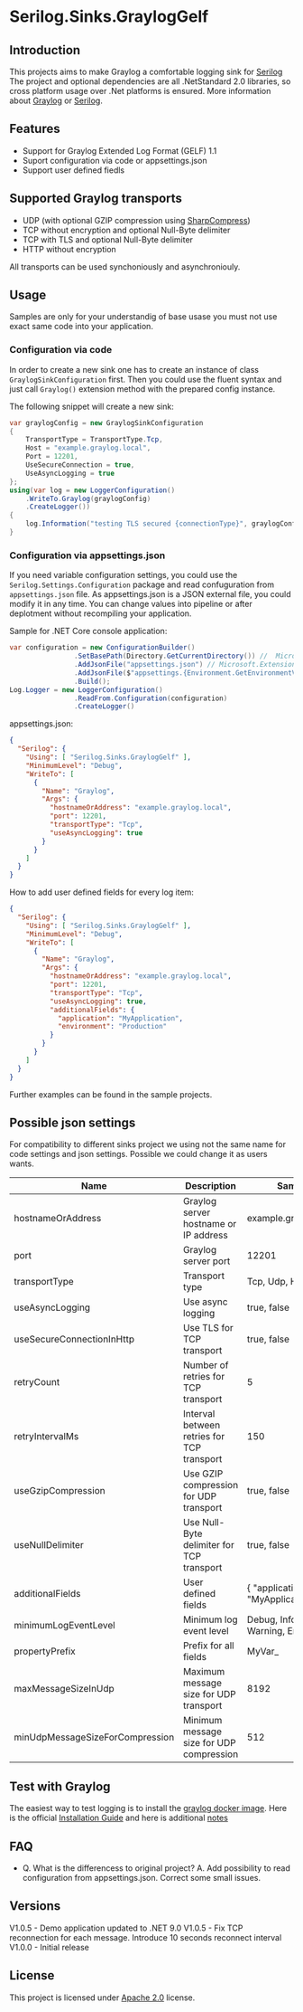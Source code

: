 # Serilog.Sinks.GraylogGelf

## Introduction
This projects aims to make Graylog a comfortable logging sink for [Serilog](https://serilog.net)
The project and optional dependencies are all .NetStandard 2.0 libraries, so cross platform usage over .Net platforms is ensured.
More information about [Graylog](Documentation/graylog.md) or [Serilog](Documentation/serilog.md).

## Features
- Support for Graylog Extended Log Format (GELF) 1.1
- Suport configuration via code or appsettings.json
- Support user defined fiedls

## Supported Graylog transports
- UDP (with optional GZIP compression using [SharpCompress](https://github.com/adamhathcock/sharpcompress))
- TCP without encryption and optional Null-Byte delimiter
- TCP with TLS and optional Null-Byte delimiter
- HTTP without encryption

All transports can be used synchoniously and asynchroniouly.

## Usage

Samples are only for your understandig of base usase you must not use exact same code into your application.


### Configuration via code

In order to create a new sink one has to create an instance of class `GraylogSinkConfiguration` first. 
Then you could use the fluent syntax and just call `Graylog()` extension method with the prepared config instance.

The following snippet will create a new sink:
```csharp
var graylogConfig = new GraylogSinkConfiguration
{
    TransportType = TransportType.Tcp,
    Host = "example.graylog.local",
    Port = 12201,
    UseSecureConnection = true,
    UseAsyncLogging = true
};
using(var log = new LoggerConfiguration()
    .WriteTo.Graylog(graylogConfig)
    .CreateLogger())
{
    log.Information("testing TLS secured {connectionType}", graylogConfig.TransportType);
}
```     

### Configuration via appsettings.json
If you need variable configuration settings, you could use the `Serilog.Settings.Configuration` package 
and read confuguration from `appsettings.json` file. As appsettings.json is a JSON external file, you could modify it in any time.
You can change values into pipeline or after deplotment without recompiling your application.

Sample for .NET Core console application:

```csharp
var configuration = new ConfigurationBuilder()
                .SetBasePath(Directory.GetCurrentDirectory()) //  Microsoft.Extensions.Configuration.FileExtensions
                .AddJsonFile("appsettings.json") // Microsoft.Extensions.Configuration.Json
                .AddJsonFile($"appsettings.{Environment.GetEnvironmentVariable("ASPNETCORE_ENVIRONMENT") ?? "Production"}.json", true)
                .Build();
Log.Logger = new LoggerConfiguration()
                .ReadFrom.Configuration(configuration)
                .CreateLogger()
```  

appsettings.json:

```json
{
  "Serilog": {
	"Using": [ "Serilog.Sinks.GraylogGelf" ],
	"MinimumLevel": "Debug",
	"WriteTo": [
	  {
		"Name": "Graylog",
		"Args": {
		  "hostnameOrAddress": "example.graylog.local",
		  "port": 12201,
		  "transportType": "Tcp",
		  "useAsyncLogging": true
		}
	  }
	]
  }
}
```
How to add user defined fields for every log item:

```json
{
  "Serilog": {
	"Using": [ "Serilog.Sinks.GraylogGelf" ],
	"MinimumLevel": "Debug",
	"WriteTo": [
	  {
		"Name": "Graylog",
		"Args": {
		  "hostnameOrAddress": "example.graylog.local",
		  "port": 12201,
		  "transportType": "Tcp",
		  "useAsyncLogging": true,
		  "additionalFields": {
			"application": "MyApplication",
			"environment": "Production"
		  }
		}
	  }
	]
  }
}
```

Further examples can be found in the sample projects.

## Possible json settings

For compatibility to different sinks project we using not the same name for code settings and json settings.
Possible we could change it as users wants.

| Name | Description | Sample |
| --- | --- | --- |
| hostnameOrAddress | Graylog server hostname or IP address | example.graylog.local |
| port | Graylog server port | 12201 |
| transportType | Transport type | Tcp, Udp, Http |
| useAsyncLogging | Use async logging | true, false |
| useSecureConnectionInHttp | Use TLS for TCP transport | true, false |
| retryCount | Number of retries for TCP transport | 5 |
| retryIntervalMs | Interval between retries for TCP transport | 150 |
| useGzipCompression | Use GZIP compression for UDP transport | true, false |
| useNullDelimiter | Use Null-Byte delimiter for TCP transport | true, false |
| additionalFields | User defined fields | { "application": "MyApplication" } |
| minimumLogEventLevel | Minimum log event level | Debug, Information, Warning, Error, Fatal |
| propertyPrefix | Prefix for all fields | MyVar_ |
| maxMessageSizeInUdp | Maximum message size for UDP transport | 8192 |
| minUdpMessageSizeForCompression | Minimum message size for UDP compression | 512 |

## Test with Graylog
The easiest way to test logging is to install the [graylog docker image](https://hub.docker.com/r/graylog/graylog).
Here is the official [Installation Guide](https://go2docs.graylog.org/5-2/downloading_and_installing_graylog/docker_installation.htm) and here is additional [notes](Documentation/graylog.md)

## FAQ
 - Q. What is the differencess to original project?
   A. Add possibility to read configuration from appsettings.json. Correct some small issues.

## Versions
V1.0.5 - Demo application updated to .NET 9.0
V1.0.5 - Fix TCP reconnection for each message. Introduce 10 seconds reconnect interval
V1.0.0 - Initial release

## License
This project is licensed under [Apache 2.0](https://www.apache.org/licenses/LICENSE-2.0) license.